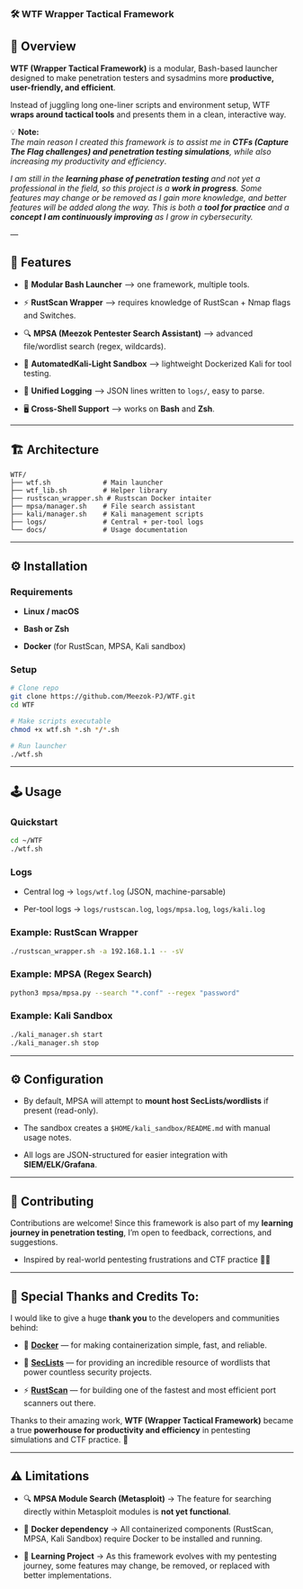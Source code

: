 ### 🛠️ WTF Wrapper Tactical Framework

## 📖 Overview

**WTF (Wrapper Tactical Framework)** is a modular, Bash-based launcher designed to make penetration testers and sysadmins more **productive, user-friendly, and efficient**.

Instead of juggling long one-liner scripts and environment setup, WTF **wraps around tactical tools** and presents them in a clean, interactive way.

💡 **Note:**\
*The main reason I created this framework is to assist me in **CTFs (Capture The Flag challenges) and penetration testing simulations**, while also increasing my productivity and efficiency*.

*I am still in the **learning phase of penetration testing** and not yet a professional in the field, so this project is a **work in progress**. Some features may change or be removed as I gain more knowledge, and better features will be added along the way. This is both a **tool for practice** and a **concept I am continuously improving** as I grow in cybersecurity.*

–– 

## 🔑 Features

* 🧩 **Modular Bash Launcher** --> one framework, multiple tools.

* ⚡ **RustScan Wrapper** --> requires knowledge of RustScan + Nmap flags and Switches.

* 🔍 **MPSA (Meezok Pentester Search Assistant)** --> advanced file/wordlist search (regex, wildcards).

* 🐳 **AutomatedKali-Light Sandbox** --> lightweight Dockerized Kali for tool testing.

* 📜 **Unified Logging** --> JSON lines written to `logs/`, easy to parse.

* 🖥️ **Cross-Shell Support** --> works on **Bash** and **Zsh**.

---

## 🏗️ Architecture

```text
WTF/
├── wtf.sh             # Main launcher
├── wtf_lib.sh         # Helper library
├── rustscan_wrapper.sh # Rustscan Docker intaiter
├── mpsa/manager.sh    # File search assistant
├── kali/manager.sh    # Kali management scripts
├── logs/              # Central + per-tool logs
└── docs/              # Usage documentation
```

---

## ⚙️ Installation

### Requirements

* **Linux / macOS**

* **Bash or Zsh**

* **Docker** (for RustScan, MPSA, Kali sandbox)

### Setup

```bash
# Clone repo
git clone https://github.com/Meezok-PJ/WTF.git
cd WTF

# Make scripts executable
chmod +x wtf.sh *.sh */*.sh

# Run launcher
./wtf.sh
```

***

## 🕹️ Usage

### Quickstart

```bash
cd ~/WTF
./wtf.sh
```

### Logs

* Central log → `logs/wtf.log` (JSON, machine-parsable)

* Per-tool logs → `logs/rustscan.log`, `logs/mpsa.log`, `logs/kali.log`

### Example: RustScan Wrapper

```bash
./rustscan_wrapper.sh -a 192.168.1.1 -- -sV
```

### Example: MPSA (Regex Search)

```bash
python3 mpsa/mpsa.py --search "*.conf" --regex "password"
```

### Example: Kali Sandbox

```bash
./kali_manager.sh start
./kali_manager.sh stop
```

***

## ⚙️ Configuration

* By default, MPSA will attempt to **mount host SecLists/wordlists** if present (read-only).

* The sandbox creates a `$HOME/kali_sandbox/README.md` with manual usage notes.

* All logs are JSON-structured for easier integration with **SIEM/ELK/Grafana**.

***

## 🤝 Contributing

Contributions are welcome! Since this framework is also part of my **learning journey in penetration testing**, I’m open to feedback, corrections, and suggestions.

* Inspired by real-world pentesting frustrations and CTF practice 🕵️‍♂️

***
## 🙌 Special Thanks and Credits To:

I would like to give a huge **thank you** to the developers and communities behind:

* 🐳 **[Docker](https://www.docker.com/)** — for making containerization simple, fast, and reliable.

* 📂 **[SecLists](https://github.com/danielmiessler/SecLists)** — for providing an incredible resource of wordlists that power countless security projects.

* ⚡ **[RustScan](https://github.com/RustScan/RustScan)** — for building one of the fastest and most efficient port scanners out there.

Thanks to their amazing work, **WTF (Wrapper Tactical Framework)** became a true **powerhouse for productivity and efficiency** in pentesting simulations and CTF practice. 🚀

***

## ⚠️ Limitations

* 🔍 **MPSA Module Search (Metasploit)** → The feature for searching directly within Metasploit modules is **not yet functional**.

* 🐳 **Docker dependency** → All containerized components (RustScan, MPSA, Kali Sandbox) require Docker to be installed and running.

* 🔄 **Learning Project** → As this framework evolves with my pentesting journey, some features may change, be removed, or replaced with better implementations.
